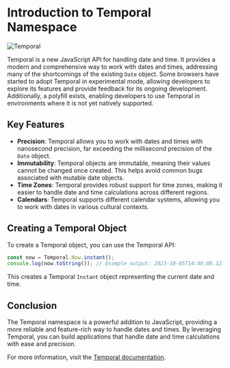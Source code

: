 # Introduction to Temporal Namespace

![Temporal](https://developer.mozilla.org/en-US/blog/javascript-temporal-is-coming/featured.png)

Temporal is a new JavaScript API for handling date and time. It provides a modern and comprehensive way to work with dates and times, addressing many of the shortcomings of the existing `Date` object. Some browsers have started to adopt Temporal in experimental mode, allowing developers to explore its features and provide feedback for its ongoing development. Additionally, a polyfill exists, enabling developers to use Temporal in environments where it is not yet natively supported.

## Key Features

- **Precision**: Temporal allows you to work with dates and times with nanosecond precision, far exceeding the millisecond precision of the `Date` object.
- **Immutability**: Temporal objects are immutable, meaning their values cannot be changed once created. This helps avoid common bugs associated with mutable date objects.
- **Time Zones**: Temporal provides robust support for time zones, making it easier to handle date and time calculations across different regions.
- **Calendars**: Temporal supports different calendar systems, allowing you to work with dates in various cultural contexts.

## Creating a Temporal Object

To create a Temporal object, you can use the Temporal API:

```javascript
const now = Temporal.Now.instant();
console.log(now.toString()); // Example output: 2023-10-05T14:48:00.123456789Z
```

This creates a Temporal `Instant` object representing the current date and time.

## Conclusion

The Temporal namespace is a powerful addition to JavaScript, providing a more reliable and feature-rich way to handle dates and times. By leveraging Temporal, you can build applications that handle date and time calculations with ease and precision.

For more information, visit the [Temporal documentation](https://developer.mozilla.org/en-US/docs/Web/JavaScript/Reference/Global_Objects/Temporal).

